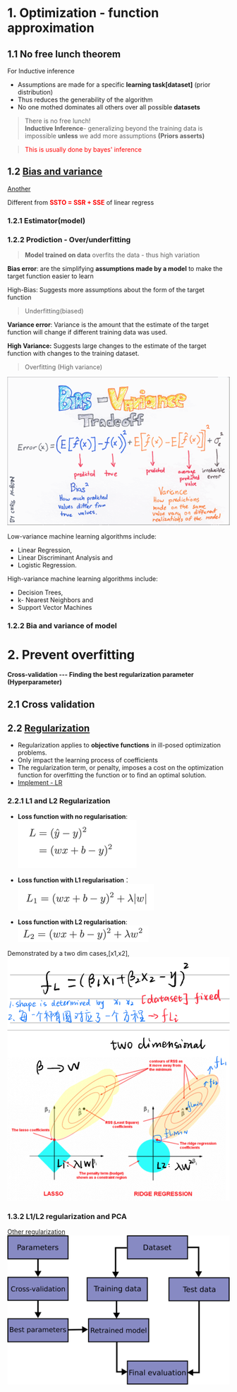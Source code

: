 # 1. Optimization - function approximation
## 1.1 No free lunch theorem
For Inductive inference 
- Assumptions are made for a specific **learning task[dataset]** (prior distribution)
- Thus reduces the generability of the algorithm
- No one mothed dominates all others over all possible **datasets**
> There is no free lunch!  
>**Inductive Inference**- generalizing beyond the training data is impossible **unless** we add more assumptions **(Priors asserts)**

><font color='red'>This is usually done by bayes' inference</font>

## 1.2 [Bias and variance ](http://cs229.stanford.edu/summer2020/BiasVarianceAnalysis.pdf)
[Another](https://www.datacamp.com/community/tutorials/tutorial-ridge-lasso-elastic-net)   

Different from <font color='red'>**SSTO = SSR + SSE**</font> of linear regress
### 1.2.1 **Estimator(model)** 
### 1.2.2 **Prodiction** - Over/underfitting 
>**Model trained on data** overfits the data - thus high variation


**Bias error**: are the simplifying **assumptions made by a model** to make the target function easier to learn

High-Bias: Suggests more assumptions about the form of the target function
>Underfitting(biased)

**Variance error**: 
Variance is the amount that the estimate of the target function will change if different training data was used. 

**High Variance:** Suggests large changes to the estimate of the target function with changes to the training dataset.
>Overfitting (High variance)

![](.ML_concepts_images/3165f524.png)  

Low-variance machine learning algorithms include:
- Linear Regression, 
- Linear Discriminant Analysis and 
- Logistic Regression.  

High-variance machine learning algorithms include: 
- Decision Trees, 
- k- Nearest Neighbors and 
- Support Vector Machines

### 1.2.2 Bia and variance of model



# 2. Prevent overfitting
**Cross-validation --- Finding the best regularization parameter (Hyperparameter)**
## 2.1 Cross validation
## 2.2 [Regularization](https://charlesliuyx.github.io/2017/10/03/%E3%80%90%E7%9B%B4%E8%A7%82%E8%AF%A6%E8%A7%A3%E3%80%91%E4%BB%80%E4%B9%88%E6%98%AF%E6%AD%A3%E5%88%99%E5%8C%96/)
- Regularization applies to **objective functions** in ill-posed optimization problems.
- Only impact the learning process of coefficients
- The regularization term, or penalty, imposes a cost on the 
optimization function for overfitting the function or to find an optimal solution.  
- [Implement - LR](https://harvard-iacs.github.io/2018-CS109A/labs/lab-5/student/)


### 2.2.1 L1 and L2 Regularization

- **Loss function with no regularisation**:![picture 17](../../images/afefca53eb921199eee58dfed0a8299da8efc8c8d7b0c2c682e507592ce2da7f.png)  


- **Loss function with L1 regularisation**：![- **Loss function with L1 regularisation**： 1](../../images/02dee06293906c0f5d119654db23ea7420a560a7d52bbe8169cd303a5fee96a8.png)  
- **Loss function with L2 regularisation**:![picture 20](../../images/e5c352dffa40016bd37d64ec88a1a9dfff58cd8cdbf8992563f686644fcbe4da.png)  
   
Demonstrated by a two dim cases,[x1,x2],  
![picture 23](../../images/fe760d8787fa3530799a10a9274d9ac31c708199302f3f7ceb2cb771beb218cf.png)  
![picture 24](../../images/e70e24de974a697bd03f2d53371e41417f2404e06f02f4d2d3009255c5078042.png)  


### 1.3.2 L1/L2 regularization and PCA
[Other regularization](https://en.wikipedia.org/wiki/Regularization_(mathematics)#Classification)
![picture 3](../../images/fb23b13f94a92b1dbf58cf9c0493063ef4daccd92903c0339331e87f5f013ff4.png)  




